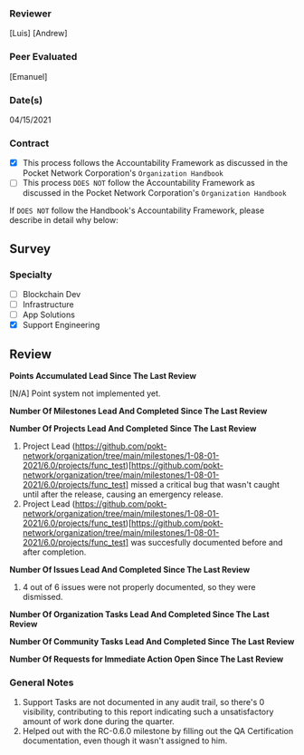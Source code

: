 ### Reviewer
[Luis]
[Andrew]
### Peer Evaluated
[Emanuel]
### Date(s)
04/15/2021
### Contract
- [X] This process follows the Accountability Framework as discussed in the Pocket Network Corporation's `Organization Handbook`
- [ ] This process `DOES NOT` follow the Accountability Framework as discussed in the Pocket Network Corporation's `Organization Handbook`

If `DOES NOT` follow the Handbook's Accountability Framework, please describe in detail why below:

## Survey
### Specialty
- [ ] Blockchain Dev
- [ ] Infrastructure
- [ ] App Solutions
- [X] Support Engineering
## Review
**Points Accumulated Lead Since The Last Review**

[N/A] Point system not implemented yet.

**Number Of Milestones Lead And Completed Since The Last Review**



**Number Of Projects Lead And Completed Since The Last Review**

1. Project Lead (https://github.com/pokt-network/organization/tree/main/milestones/1-08-01-2021/6.0/projects/func_test)[https://github.com/pokt-network/organization/tree/main/milestones/1-08-01-2021/6.0/projects/func_test] missed a critical bug that wasn't caught until after the release, causing an emergency release.
2. Project Lead (https://github.com/pokt-network/organization/tree/main/milestones/1-08-01-2021/6.0/projects/func_test)[https://github.com/pokt-network/organization/tree/main/milestones/1-08-01-2021/6.0/projects/func_test] was succesfully documented before and after completion.

**Number Of Issues Lead And Completed Since The Last Review**

1. 4 out of 6 issues were not properly documented, so they were dismissed.

**Number Of Organization Tasks Lead And Completed Since The Last Review**



**Number Of Community Tasks Lead And Completed Since The Last Review**



**Number Of Requests for Immediate Action Open Since The Last Review**




### General Notes

1. Support Tasks are not documented in any audit trail, so there's 0 visibility, contributing to this report indicating such a unsatisfactory amount of work done during the quarter.
2. Helped out with the RC-0.6.0 milestone by filling out the QA Certification documentation, even though it wasn't assigned to him.
